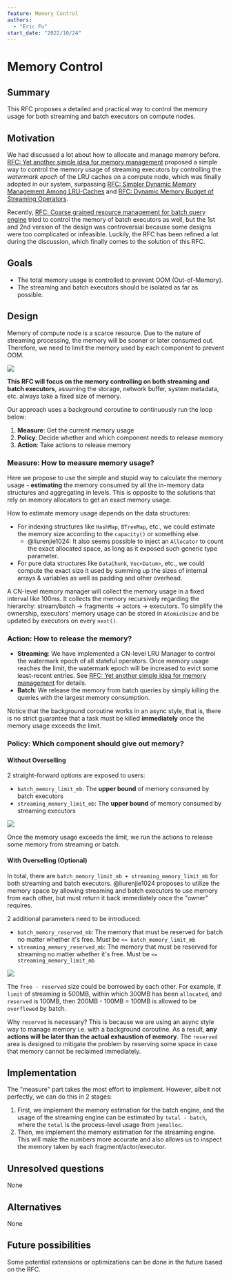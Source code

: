 ```yaml
---
feature: Memory Control
authors:
  - "Eric Fu"
start_date: "2022/10/24"
---
```


# Memory Control



## Summary

This RFC proposes a detailed and practical way to control the memory usage for both streaming and batch executors on compute nodes.

## Motivation

We had discussed a lot about how to allocate and manage memory before. [RFC: Yet another simple idea for memory management](https://singularity-data.quip.com/CldAAcFmzZSO/Yet-another-simple-idea-for-memory-management) proposed a simple way to control the memory usage of streaming executors by controlling the *watermark epoch* of the LRU caches on a compute node, which was finally adopted in our system, surpassing [RFC: Simpler Dynamic Memory Management Among LRU-Caches](https://singularity-data.quip.com/A1kHAOBUo3Im/RFC-Simpler-Dynamic-Memory-Management-Among-LRU-Caches) and [RFC: Dynamic Memory Budget of Streaming Operators](https://singularity-data.quip.com/J9KYAQc2xIbr/RFC-Dynamic-Memory-Budget-of-Streaming-Operators).

Recently, [RFC: Coarse grained resource management for batch query engine](https://github.com/risingwavelabs/rfcs/pull/11) tried to control the memory of batch executors as well, but the 1st and 2nd version of the design was controversial because some designs were too complicated or infeasible. Luckily, the RFC has been refined a lot during the discussion, which finally comes to the solution of this RFC. 

## Goals

- The total memory usage is controlled to prevent OOM (Out-of-Memory).
- The streaming and batch executors should be isolated as far as possible.

## Design

Memory of compute node is a scarce resource. Due to the nature of streaming processing, the memory will be sooner or later consumed out. Therefore, we need to limit the memory used by each component to prevent OOM.

![](images/overall-memory-allocation.drawio.svg)

**This RFC will focus on the memory controlling on both streaming and batch executors**, assuming the storage, network buffer, system metadata, etc. always take a fixed size of memory.

Our approach uses a background coroutine to continuously run the loop below:

1. **Measure**: Get the current memory usage
2. **Policy**: Decide whether and which component needs to release memory
3. **Action**: Take actions to release memory

### Measure: How to measure memory usage?

Here we propose to use the simple and stupid way to calculate the memory usage - **estimating** the memory consumed by all the in-memory data structures and aggregating in levels. This is opposite to the solutions that rely on memory allocators to get an exact memory usage.

How to estimate memory usage depends on the data structures:

- For indexing structures like `HashMap`, `BTreeMap`, etc., we could estimate the memory size according to the `capacity()` or something else. 
   - @liurenjie1024: It also seems possible to inject an `Allocator` to count the exact allocated space, as long as it exposed such generic type parameter.
- For pure data structures like `DataChunk`, `Vec<Datum>`, etc., we could compute the exact size it used by summing up the sizes of internal arrays & variables as well as padding and other overhead.

A CN-level memory manager will collect the memory usage in a fixed interval like 100ms. It collects the memory recursively regarding the hierarchy: stream/batch -> fragments -> actors -> executors. To simplify the ownership, executors' memory usage can be stored in `AtomicUsize` and be updated by executors on every `next()`.

### Action: How to release the memory?

- **Streaming**: We have implemented a CN-level LRU Manager to control the watermark epoch of all stateful operators. Once memory usage reaches the limit, the watermark epoch will be increased to evict some least-recent entries. See [RFC: Yet another simple idea for memory management](https://singularity-data.quip.com/CldAAcFmzZSO/Yet-another-simple-idea-for-memory-management) for details.
- **Batch**: We release the memory from batch queries by simply killing the queries with the largest memory consumption.

Notice that the background coroutine works in an async style, that is, there is no strict guarantee that a task must be killed **immediately** once the memory usage exceeds the limit. 

### Policy: Which component should give out memory?

#### Without Overselling

2 straight-forward options are exposed to users:

- `batch_memory_limit_mb`: The **upper bound** of memory consumed by batch executors
- `streaming_memory_limit_mb`: The **upper bound** of memory consumed by streaming executors

![](images/policy-without-overselling.drawio.svg)

Once the memory usage exceeds the limit, we run the actions to release some memory from streaming or batch.

#### With Overselling (Optional)

In total, there are `batch_memory_limit_mb + streaming_memory_limit_mb` for both streaming and batch executors. @liurenjie1024 proposes to utilize the memory space by allowing streaming and batch executors to use memory from each other, but must return it back immediately once the "owner" requires.

2 additional parameters need to be introduced:

- `batch_memory_reserved_mb`: The memory that must be reserved for batch no matter whether it's free. Must be `<= batch_memory_limit_mb`
- `streaming_memory_reserved_mb`: The memory that must be reserved for streaming no matter whether it's free. Must be `<= streaming_memory_limit_mb`

![](images/policy-with-overselling.drawio.svg)

The `free - reserved` size could be borrowed by each other. For example, if `limit` of streaming is 500MB, within which 300MB has been `allocated`, and `reserved` is 100MB, then 200MB - 100MB = 100MB is allowed to be `overflowed` by batch.

Why `reserved` is necessary? This is because we are using an async style way to manage memory i.e. with a background coroutine. As a result, **any actions will be later than the actual exhaustion of memory**. The `reserved` area is designed to mitigate the problem by reserving some space in case that memory cannot be reclaimed immediately.

## Implementation

The "measure" part takes the most effort to implement. However, albeit not perfectly, we can do this in 2 stages:

1. First, we implement the memory estimation for the batch engine, and the usage of the streaming engine can be estimated by `total - batch`, where the `total` is the process-level usage from `jemalloc`.
2. Then, we implement the memory estimation for the streaming engine. This will make the numbers more accurate and also allows us to inspect the memory taken by each fragment/actor/executor. 


## Unresolved questions

None


## Alternatives

None

## Future possibilities

Some potential extensions or optimizations can be done in the future based on the RFC.
